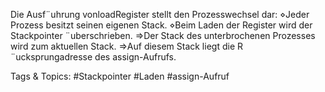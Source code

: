Die Ausf¨uhrung vonloadRegister stellt den Prozesswechsel dar:
⋄Jeder Prozess besitzt seinen eigenen Stack.
⋄Beim Laden der Register wird der Stackpointer ¨uberschrieben.
⇒Der Stack des unterbrochenen Prozesses wird zum aktuellen Stack.
⇒Auf diesem Stack liegt die R ¨ucksprungadresse des assign-Aufrufs.

   Tags & Topics:
   #Stackpointer
   #Laden
   #assign-Aufruf